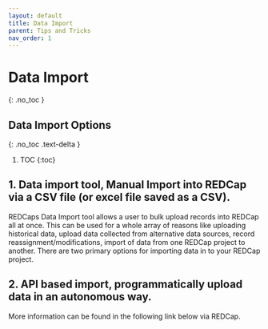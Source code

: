 ```yaml
---
layout: default
title: Data Import 
parent: Tips and Tricks
nav_order: 1
---
```


# Data Import
{: .no_toc }

## Data Import Options
{: .no_toc .text-delta }

1. TOC
{:toc}

## 1. Data import tool, Manual Import into REDCap via a CSV file (or excel file saved as a CSV).

REDCaps Data Import tool allows a user to bulk upload records into REDCap all at once. This can be used for a whole array of reasons like uploading historical data, upload data collected from alternative data sources, record reassignment/modifications, import of data from one REDCap project to another.
There are two primary options for importing data in to your REDCap project.

## 2. API based import, programmatically upload data in an autonomous way.


More information can be found in the following link below via REDCap.

